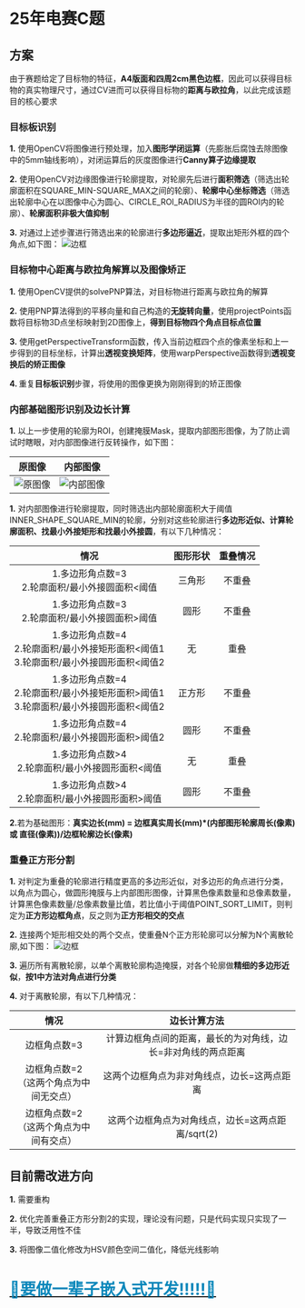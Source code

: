 # 25年电赛C题

## 方案
由于赛题给定了目标物的特征，<b>A4版面和四周2cm黑色边框</b>，因此可以获得目标物的真实物理尺寸，通过CV进而可以获得目标物的<b>距离与欧拉角</b>，以此完成该题目的核心要求
### 目标板识别
<b>1.</b> 使用OpenCV将图像进行预处理，加入<b>图形学闭运算</b>（先膨胀后腐蚀去除图像中的5mm轴线影响），对闭运算后的灰度图像进行<b>Canny算子边缘提取</b>

<b>2.</b> 使用OpenCV对边缘图像进行轮廓提取，对轮廓先后进行<b>面积筛选</b>（筛选出轮廓面积在SQUARE_MIN-SQUARE_MAX之间的轮廓）、<b>轮廓中心坐标筛选</b>（筛选出轮廓中心在以图像中心为圆心、CIRCLE_ROI_RADIUS为半径的圆ROI内的轮廓）、<b>轮廓面积非极大值抑制</b>

<b>3.</b> 对通过上述步骤进行筛选出来的轮廓进行<b>多边形逼近</b>，提取出矩形外框的四个角点,如下图：
![边框](4quads.png)

### 目标物中心距离与欧拉角解算以及图像矫正
<b>1.</b> 使用OpenCV提供的solvePNP算法，对目标物进行距离与欧拉角的解算

<b>2.</b> 使用PNP算法得到的平移向量和自己构造的<b>无旋转向量</b>，使用projectPoints函数将目标物3D点坐标映射到2D图像上，<b>得到目标物四个角点目标点位置</b>

<b>3.</b> 使用getPerspectiveTransform函数，传入当前边框四个点的像素坐标和上一步得到的目标坐标，计算出<b>透视变换矩阵</b>，使用warpPerspective函数得到<b>透视变换后的矫正图像</b>

<b>4. </b> 重复<b>目标板识别</b>步骤，将使用的图像更换为刚刚得到的矫正图像

### 内部基础图形识别及边长计算
<b>1.</b> 以上一步使用的轮廓为ROI，创建掩膜Mask，提取内部图形图像，为了防止调试时瞎眼，对内部图像进行反转操作，如下图：

| 原图像 | 内部图像 |
| :-: | :-: |
| ![原图像](raw0.png) | ![内部图像](innerAll.png) |

<b>1.</b> 对内部图像进行轮廓提取，同时筛选出内部轮廓面积大于阈值INNER_SHAPE_SQUARE_MIN的轮廓，分别对这些轮廓进行<b>多边形近似、计算轮廓面积、找最小外接矩形和找最小外接圆</b>，有以下几种情况：

| 情况 | 图形形状 | 重叠情况 |
| :-: | :-: | :-: |
| 1.多边形角点数=3<br>2.轮廓面积/最小外接圆面积<阈值 | 三角形 | 不重叠 |
| 1.多边形角点数=3<br>2.轮廓面积/最小外接圆面积>阈值 | 圆形 | 不重叠 |
| 1.多边形角点数=4<br>2.轮廓面积/最小外接矩形面积<阈值1 <br>3.轮廓面积/最小外接圆形面积<阈值2 | 无 | 重叠 |
| 1.多边形角点数=4<br>2.轮廓面积/最小外接矩形面积>阈值1<br>3.轮廓面积/最小外接圆形面积<阈值2 | 正方形 | 不重叠 |
| 1.多边形角点数=4<br>2.轮廓面积/最小外接圆形面积>阈值2 | 圆形 | 不重叠 |
| 1.多边形角点数>4<br>2.轮廓面积/最小外接圆形面积<阈值 | 无 | 重叠 |
| 1.多边形角点数>4<br>2.轮廓面积/最小外接圆形面积>阈值 | 圆形 | 不重叠 |

<b>2.</b>若为基础图形：<b>真实边长(mm) = 边框真实周长(mm)*(内部图形轮廓周长(像素) 或 直径(像素))/边框轮廓边长(像素)</b>

### 重叠正方形分割
<b>1.</b> 对判定为重叠的轮廓进行精度更高的多边形近似，对多边形的角点进行分类，以角点为圆心，做圆形掩膜与上内部图形图像，计算黑色像素数量和总像素数量，计算黑色像素数量/总像素数量比值，若比值小于阈值POINT_SORT_LIMIT，则判定为<b>正方形边框角点</b>，反之则为<b>正方形相交的交点</b>

<b>2.</b> 连接两个矩形相交处的两个交点，使重叠N个正方形轮廓可以分解为N个离散轮廓,如下图：
![边框](manyRectSplit.png)

<b>3.</b> 遍历所有离散轮廓，以单个离散轮廓构造掩膜，对各个轮廓做<b>精细的多边形近似</b>，<b>按1中方法对角点进行分类</b>

<b>4.</b> 对于离散轮廓，有以下几种情况：

| 情况 | 边长计算方法 |
| :-: | :-: |
| 边框角点数=3 | 计算边框角点间的距离，最长的为对角线，边长=非对角线的两点距离 |
| 边框角点数=2<br>（这两个角点为中间无交点） | 这两个边框角点为非对角线点，边长=这两点距离 |
| 边框角点数=2<br>（这两个角点为中间有交点） | 这两个边框角点为对角线点，边长=这两点距离/sqrt(2) |

## 目前需改进方向
<b>1.</b> 需要重构

<b>2.</b> 优化完善重叠正方形分割2的实现，理论没有问题，只是代码实现只实现了一半，导致泛用性不佳

<b>3.</b> 将图像二值化修改为HSV颜色空间二值化，降低光线影响

# [<font color=#0b88bb>🐧要做一辈子嵌入式开发!!!!!🐧</font>](https://github.com/Geek-Egret)


